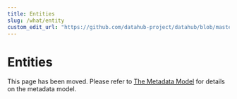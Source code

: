 ```yaml
---
title: Entities
slug: /what/entity
custom_edit_url: "https://github.com/datahub-project/datahub/blob/master/docs/what/entity.md"
---
```


# Entities

This page has been moved. Please refer to [The Metadata Model](../modeling/extending-the-metadata-model.md) for details on
the metadata model.

